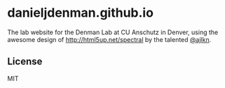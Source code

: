 # danieljdenman.github.io

The lab website for the Denman Lab at CU Anschutz in Denver, using the awesome design of http://html5up.net/spectral by
the talented [@ajlkn](http://twitter.com/ajlkn).

## License
MIT

